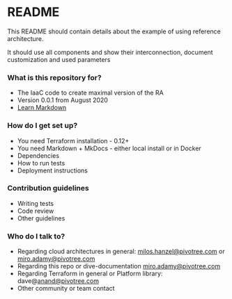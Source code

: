 # README #

This README should contain details about the example of using reference architecture.

It should use all components and show their interconnection, document customization and used parameters


### What is this repository for? ###

* The IaaC code to create maximal version of the RA
* Version 0.0.1 from August 2020
* [Learn Markdown](https://bitbucket.org/tutorials/markdowndemo)

### How do I get set up? ###

* You need Terraform installation - 0.12+
* You need Markdown + MkDocs - either local install or in Docker
* Dependencies
* How to run tests
* Deployment instructions

### Contribution guidelines ###

* Writing tests
* Code review
* Other guidelines

### Who do I talk to? ###

* Regarding cloud architectures in general: milos.hanzel@pivotree.com or miro.adamy@pivotree.com
* Regarding this repo or dive-documentation miro.adamy@pivotree.com
* Regarding Terraform in general or Platform library: dave@anand@pivotree.com
* Other community or team contact